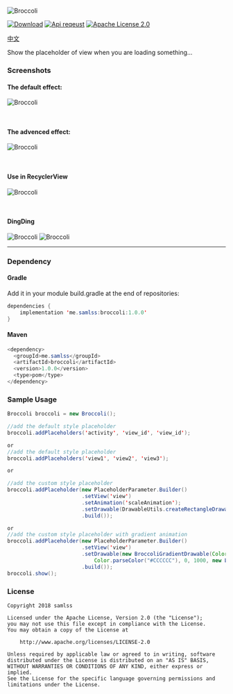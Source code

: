 ![Broccoli](https://github.com/samlss/Broccoli/blob/master/screenshots/broccoli.png)

  [![Download](https://api.bintray.com/packages/samlss/maven/broccoli/images/download.svg?version=1.0.0)](https://bintray.com/samlss/maven/broccoli/1.0.0/link) [![Api reqeust](https://img.shields.io/badge/API-11+-brightgreen.svg?style=flat)](https://android-arsenal.com/api?level=11#l11)    [![Apache License 2.0](https://img.shields.io/hexpm/l/plug.svg)](https://github.com/samlss/Broccoli/blob/master/LICENSE) 

 [中文](https://github.com/samlss/Broccoli/blob/master/README_CN.md)

Show the placeholder of view when you are loading something...

### Screenshots
#### The default effect:

![Broccoli](https://github.com/samlss/Broccoli/blob/master/screenshots/screenshot1.gif)

<br>

#### The advenced effect:
![Broccoli](https://github.com/samlss/Broccoli/blob/master/screenshots/screenshot2.gif)

<br>

#### Use in RecyclerView
![Broccoli](https://github.com/samlss/Broccoli/blob/master/screenshots/screenshot3.gif)

<br>

#### DingDing
![Broccoli](https://github.com/samlss/Broccoli/blob/master/screenshots/screenshot4.png)  ![Broccoli](https://github.com/samlss/Broccoli/blob/master/screenshots/screenshot5.png)

------
### Dependency

#### Gradle
Add it in your module build.gradle at the end of repositories:
  ```java
  dependencies {
      implementation 'me.samlss:broccoli:1.0.0'
  }
  ```

#### Maven
```java
<dependency>
  <groupId>me.samlss</groupId>
  <artifactId>broccoli</artifactId>
  <version>1.0.0</version>
  <type>pom</type>
</dependency>
```

### Sample Usage

```java
Broccoli broccoli = new Broccoli();

//add the default style placeholder
broccoli.addPlaceholders('activity', 'view_id', 'view_id'); 

or 
//add the default style placeholder
broccoli.addPlaceholders('view1', 'view2', 'view3'); 

or 

//add the custom style placeholder
broccoli.addPlaceholder(new PlaceholderParameter.Builder()
                        .setView('view')
                        .setAnimation('scaleAnimation');
                        .setDrawable(DrawableUtils.createRectangleDrawable(placeHolderColor, 0))
                        .build()); 

or
//add the custom style placeholder with gradient animation
broccoli.addPlaceholder(new PlaceholderParameter.Builder()
                        .setView('view')
                        .setDrawable(new BroccoliGradientDrawable(Color.parseColor("#DDDDDD"),
                            Color.parseColor("#CCCCCC"), 0, 1000, new LinearInterpolator())
                        .build()); 
broccoli.show();
```



### License

```
Copyright 2018 samlss

Licensed under the Apache License, Version 2.0 (the "License");
you may not use this file except in compliance with the License.
You may obtain a copy of the License at

    http://www.apache.org/licenses/LICENSE-2.0

Unless required by applicable law or agreed to in writing, software
distributed under the License is distributed on an "AS IS" BASIS,
WITHOUT WARRANTIES OR CONDITIONS OF ANY KIND, either express or implied.
See the License for the specific language governing permissions and
limitations under the License.
```
